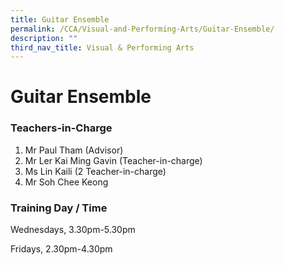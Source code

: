 ```yaml
---
title: Guitar Ensemble
permalink: /CCA/Visual-and-Performing-Arts/Guitar-Ensemble/
description: ""
third_nav_title: Visual & Performing Arts
---
```




Guitar Ensemble
===============

### Teachers-in-Charge
1. Mr Paul Tham (Advisor)
2. Mr Ler Kai Ming Gavin (Teacher-in-charge)
3. Ms Lin Kaili (2 Teacher-in-charge)
4. Mr Soh Chee Keong

### Training Day / Time 
Wednesdays, 3.30pm-5.30pm

Fridays, 2.30pm-4.30pm